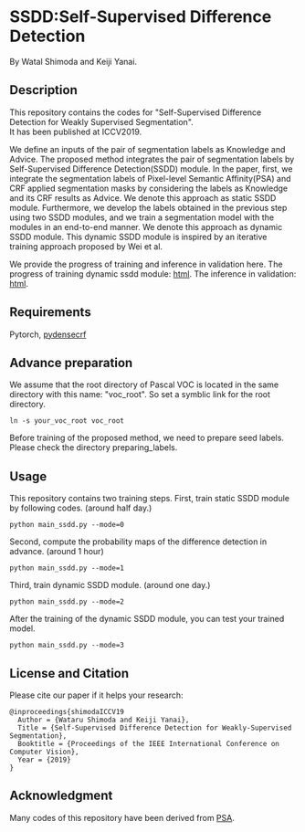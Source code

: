 # SSDD:Self-Supervised Difference Detection
By Watal Shimoda and Keiji Yanai.
## Description
This repository contains the codes for "Self-Supervised Difference Detection for Weakly Supervised Segmentation".  
It has been published at ICCV2019.

We define an inputs of the pair of segmentation labels as Knowledge and Advice.
The proposed method integrates the pair of segmentation labels by Self-Supervised Difference Detection(SSDD) module.
In the paper, first, we integrate the segmentation labels of Pixel-level Semantic Affinity(PSA) and CRF applied segmentation masks by 
considering the labels as Knowledge and its CRF results as Advice.
We denote this approach as static SSDD module.
Furthermore, we develop the labels obtained in the previous step using two SSDD modules, 
and we train a segmentation model with the modules in an end-to-end manner.
We denote this approach as dynamic SSDD module.
This dynamic SSDD module is inspired by an iterative training approach proposed by Wei et al.

We provide the progress of training and inference in validation here.
The progress of training dynamic ssdd module: [html](http://mm.cs.uec.ac.jp/shimoda-k/space0/wseg/ssdd/git/ssdd/script/dssdd.html).
The inference in validation: [html](http://mm.cs.uec.ac.jp/shimoda-k/space0/wseg/ssdd/git/ssdd/script/val.html).

## Requirements
Pytorch, [pydensecrf](https://github.com/lucasb-eyer/pydensecrf)

## Advance preparation
We assume that the root directory of Pascal VOC is located in the same directory with this name: "voc_root".
So set a symblic link for the root directory.
```
ln -s your_voc_root voc_root
```

Before training of the proposed method, we need to prepare seed labels.
Please check the directory preparing_labels.

## Usage

This repository contains two training steps.
First, train static SSDD module by following codes. (around half day.)
```
python main_ssdd.py --mode=0
```

Second, compute the probability maps of the difference detection in advance. (around 1 hour)
```
python main_ssdd.py --mode=1
```

Third, train dynamic SSDD module. (around one day.)
```
python main_ssdd.py --mode=2
```

After the training of the dynamic SSDD module, you can test your trained model.
```
python main_ssdd.py --mode=3
```

## License and Citation
Please cite our paper if it helps your research:
```
@inproceedings{shimodaICCV19  
  Author = {Wataru Shimoda and Keiji Yanai},
  Title = {Self-Supervised Difference Detection for Weakly-Supervised Segmentation},  
  Booktitle = {Proceedings of the IEEE International Conference on Computer Vision},
  Year = {2019}
}  
```

## Acknowledgment
Many codes of this repository have been derived from [PSA](https://github.com/jiwoon-ahn/psa).
